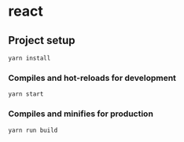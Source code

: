# react

## Project setup
```
yarn install
```

### Compiles and hot-reloads for development
```
yarn start
```

### Compiles and minifies for production
```
yarn run build
```